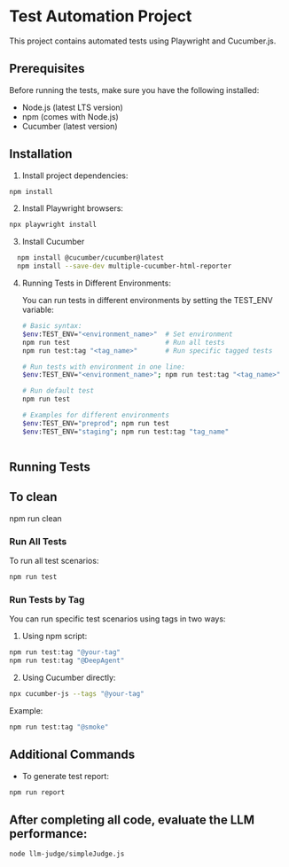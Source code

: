 # Test Automation Project

This project contains automated tests using Playwright and Cucumber.js.

## Prerequisites

Before running the tests, make sure you have the following installed:
- Node.js (latest LTS version)
- npm (comes with Node.js)
- Cucumber (latest version)

## Installation

1. Install project dependencies:
```bash
npm install
```

2. Install Playwright browsers:
```bash
npx playwright install
```

3. Install Cucumber 
 ```bash
   npm install @cucumber/cucumber@latest   
   npm install --save-dev multiple-cucumber-html-reporter
```

4. Running Tests in Different Environments:

   You can run tests in different environments by setting the TEST_ENV variable:

   ```bash
   # Basic syntax:
   $env:TEST_ENV="<environment_name>"  # Set environment
   npm run test                        # Run all tests
   npm run test:tag "<tag_name>"       # Run specific tagged tests

   # Run tests with environment in one line:
   $env:TEST_ENV="<environment_name>"; npm run test:tag "<tag_name>"

   # Run default test
   npm run test

   # Examples for different environments
   $env:TEST_ENV="preprod"; npm run test
   $env:TEST_ENV="staging"; npm run test:tag "tag_name"
   ```
   
   ```     
## Running Tests

## To clean 
  npm run clean
  
### Run All Tests
To run all test scenarios:
```bash
npm run test
```

### Run Tests by Tag
You can run specific test scenarios using tags in two ways:

1. Using npm script:
```bash
npm run test:tag "@your-tag"
npm run test:tag "@DeepAgent"
```

2. Using Cucumber directly:
```bash
npx cucumber-js --tags "@your-tag"
```

Example:
```bash
npm run test:tag "@smoke"
```

## Additional Commands

- To generate test report:
```bash
npm run report
```

## After completing all code, evaluate the LLM performance:

```bash
node llm-judge/simpleJudge.js
```
